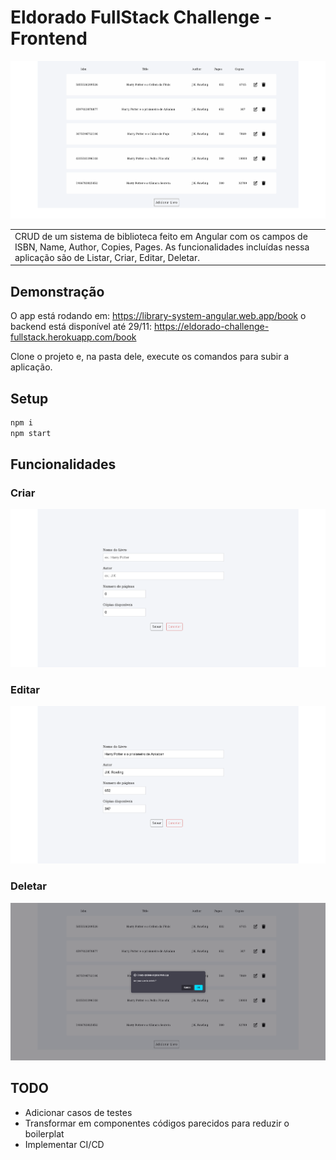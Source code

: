 # Eldorado FullStack Challenge - Frontend

![list of books](https://github.com/matBentes/eldorado-fulltstack-challenge-frontend/blob/main/images/list-book.png)

<table>
<tr>
<td>
CRUD de um sistema de biblioteca feito em Angular com os campos de ISBN, Name, Author, Copies, Pages. As funcionalidades incluídas nessa aplicação são de Listar, Criar, Editar, Deletar.
</td>
</tr>
</table>

## Demonstração
O app está rodando em: https://library-system-angular.web.app/book
o backend está disponível até 29/11: https://eldorado-challenge-fullstack.herokuapp.com/book

Clone o projeto e, na pasta dele, execute os comandos para subir a aplicação.

## Setup

```bash
npm i
npm start
```
## Funcionalidades 

### Criar 
![add book](https://github.com/matBentes/eldorado-fulltstack-challenge-frontend/blob/main/images/add-book.png)

### Editar
![edit book](https://github.com/matBentes/eldorado-fulltstack-challenge-frontend/blob/main/images/edit-book.png)

### Deletar 
![delete book](https://github.com/matBentes/eldorado-fulltstack-challenge-frontend/blob/main/images/delete-book.png)

## TODO 
- Adicionar casos de testes 
- Transformar em componentes códigos parecidos para reduzir o boilerplat
- Implementar CI/CD 
